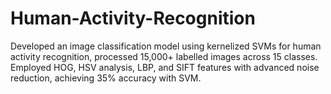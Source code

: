 # Human-Activity-Recognition
Developed an image classification model using kernelized SVMs for human activity recognition, processed 15,000+ labelled images across 15 classes. Employed HOG, HSV analysis, LBP, and SIFT features with advanced noise reduction, achieving 35% accuracy with SVM.
